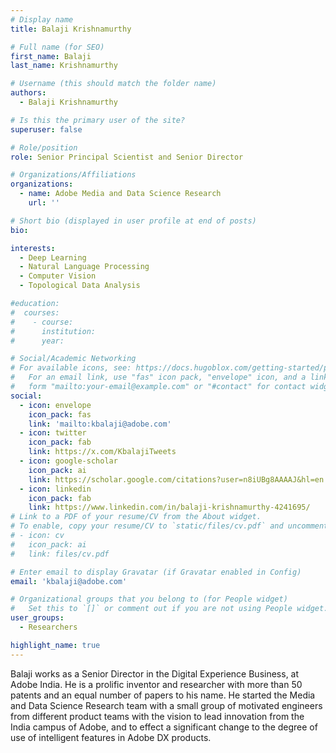 ```yaml
---
# Display name
title: Balaji Krishnamurthy

# Full name (for SEO)
first_name: Balaji
last_name: Krishnamurthy

# Username (this should match the folder name)
authors:
  - Balaji Krishnamurthy

# Is this the primary user of the site?
superuser: false

# Role/position
role: Senior Principal Scientist and Senior Director

# Organizations/Affiliations
organizations:
  - name: Adobe Media and Data Science Research
    url: ''

# Short bio (displayed in user profile at end of posts)
bio:

interests:
  - Deep Learning
  - Natural Language Processing
  - Computer Vision
  - Topological Data Analysis

#education:
#  courses:
#    - course: 
#      institution: 
#      year: 

# Social/Academic Networking
# For available icons, see: https://docs.hugoblox.com/getting-started/page-builder/#icons
#   For an email link, use "fas" icon pack, "envelope" icon, and a link in the
#   form "mailto:your-email@example.com" or "#contact" for contact widget.
social:
  - icon: envelope
    icon_pack: fas
    link: 'mailto:kbalaji@adobe.com'
  - icon: twitter
    icon_pack: fab
    link: https://x.com/KbalajiTweets
  - icon: google-scholar
    icon_pack: ai
    link: https://scholar.google.com/citations?user=n8iUBg8AAAAJ&hl=en
  - icon: linkedin
    icon_pack: fab
    link: https://www.linkedin.com/in/balaji-krishnamurthy-4241695/
# Link to a PDF of your resume/CV from the About widget.
# To enable, copy your resume/CV to `static/files/cv.pdf` and uncomment the lines below.
# - icon: cv
#   icon_pack: ai
#   link: files/cv.pdf

# Enter email to display Gravatar (if Gravatar enabled in Config)
email: 'kbalaji@adobe.com'

# Organizational groups that you belong to (for People widget)
#   Set this to `[]` or comment out if you are not using People widget.
user_groups:
  - Researchers

highlight_name: true
---
```


Balaji works as a Senior Director in the Digital Experience Business, at Adobe India. He is a prolific inventor and researcher with more than 50 patents and an equal number of papers to his name. He started the Media and Data Science Research team with a small group of motivated engineers from different product teams with the vision to lead innovation from the India campus of Adobe, and to effect a significant change to the degree of use of intelligent features in Adobe DX products.
